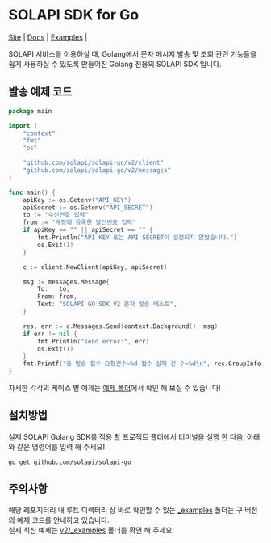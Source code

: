 # SOLAPI SDK for Go

[Site](https://www.solapi.com/) |
[Docs](https://developers.solapi.com/) |
[Examples](https://github.com/solapi/solapi-go/tree/master/v2/_examples) |

SOLAPI 서비스를 이용하실 때, Golang에서 문자 메시지 발송 및 조회 관련 기능들을 쉽게 사용하실 수 있도록 만들어진 Golang 전용의 SOLAPI SDK 입니다.

## 발송 예제 코드

```go
package main

import (
	"context"
	"fmt"
	"os"

	"github.com/solapi/solapi-go/v2/client"
	"github.com/solapi/solapi-go/v2/messages"
)

func main() {
	apiKey := os.Getenv("API_KEY")
	apiSecret := os.Getenv("API_SECRET")
	to := "수신번호 입력"
	from := "계정에 등록한 발신번호 입력"
	if apiKey == "" || apiSecret == "" {
		fmt.Println("API KEY 또는 API SECRET이 설정되지 않았습니다.")
		os.Exit(1)
	}

	c := client.NewClient(apiKey, apiSecret)

	msg := messages.Message{
		To:   to,
		From: from,
		Text: "SOLAPI GO SDK V2 문자 발송 테스트",
	}

	res, err := c.Messages.Send(context.Background(), msg)
	if err != nil {
		fmt.Println("send error:", err)
		os.Exit(1)
	}
	fmt.Printf("총 발송 접수 요청건수=%d 접수 실패 건 수=%d\n", res.GroupInfo.Count.Total, res.GroupInfo.Count.RegisteredFailed)
}

```

자세한 각각의 케이스 별 예제는 [예제 폴더](https://github.com/solapi/solapi-go/tree/master/v2/_examples)에서 확인 해 보실 수 있습니다!

## 설치방법

실제 SOLAPI Golang SDK를 적용 할 프로젝트 폴더에서 터미널을 실행 한 다음, 아래와 같은 명령어를 입력 해 주세요!

```
go get github.com/solapi/solapi-go
```

## 주의사항

해당 레포지터리 내 루트 디렉터리 상 바로 확인할 수 있는 [_examples](https://github.com/solapi/solapi-go/tree/master/_examples) 폴더는 구 버전의 예제 코드를 안내하고 있습니다.  
실제 최신 예제는 [v2/_examples](https://github.com/solapi/solapi-go/tree/master/v2/_examples) 폴더를 확인 해 주세요!